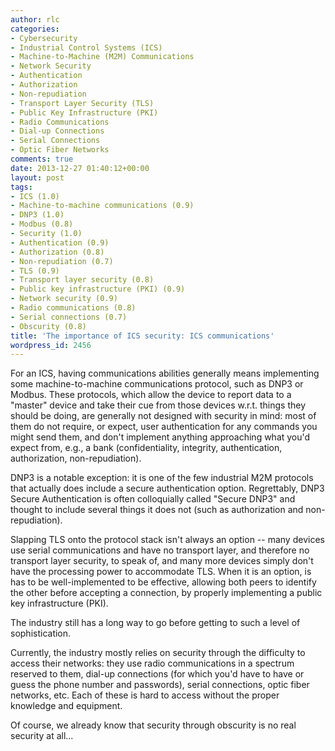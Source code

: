 ```yaml
---
author: rlc
categories:
- Cybersecurity
- Industrial Control Systems (ICS)
- Machine-to-Machine (M2M) Communications
- Network Security
- Authentication
- Authorization
- Non-repudiation
- Transport Layer Security (TLS)
- Public Key Infrastructure (PKI)
- Radio Communications
- Dial-up Connections
- Serial Connections
- Optic Fiber Networks
comments: true
date: 2013-12-27 01:40:12+00:00
layout: post
tags:
- ICS (1.0)
- Machine-to-machine communications (0.9)
- DNP3 (1.0)
- Modbus (0.8)
- Security (1.0)
- Authentication (0.9)
- Authorization (0.8)
- Non-repudiation (0.7)
- TLS (0.9)
- Transport layer security (0.8)
- Public key infrastructure (PKI) (0.9)
- Network security (0.9)
- Radio communications (0.8)
- Serial connections (0.7)
- Obscurity (0.8)
title: 'The importance of ICS security: ICS communications'
wordpress_id: 2456
---
```


For an ICS, having communications abilities generally means implementing some machine-to-machine communications protocol, such as DNP3 or Modbus. These protocols, which allow the device to report data to a "master" device and take their cue from those devices w.r.t. things they should be doing, are generally not designed with security in mind: most of them do not require, or expect, user authentication for any commands you might send them, and don't implement anything approaching what you'd expect from, e.g., a bank (confidentiality, integrity, authentication, authorization, non-repudiation).

<!--more-->

DNP3 is a notable exception: it is one of the few industrial M2M protocols that actually does include a secure authentication option. Regrettably, DNP3 Secure Authentication is often colloquially called "Secure DNP3" and thought to include several things it does not (such as authorization and non-repudiation).

Slapping TLS onto the protocol stack isn't always an option -- many devices use serial communications and have no transport layer, and therefore no transport layer security, to speak of, and many more devices simply don't have the processing power to accommodate TLS. When it is an option, is has to be well-implemented to be effective, allowing both peers to identify the other before accepting a connection, by properly implementing a public key infrastructure (PKI).

The industry still has a long way to go before getting to such a level of sophistication.

Currently, the industry mostly relies on security through the difficulty to access their networks: they use radio communications in a spectrum reserved to them, dial-up connections (for which you'd have to have or guess the phone number and passwords), serial connections, optic fiber networks, etc. Each of these is hard to access without the proper knowledge and equipment.

Of course, we already know that security through obscurity is no real security at all...
